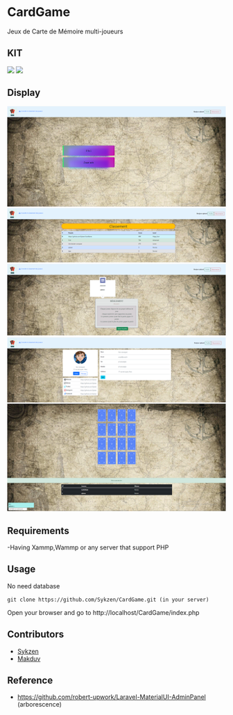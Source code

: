 # CardGame

Jeux de Carte de Mémoire multi-joueurs

## KIT

<img src="https://img.icons8.com/color/48/000000/javascript--v1.png"/>
<img src="https://img.icons8.com/dusk/64/000000/php-logo.png"/>

## Display

![Alt text](static/readme/1.png)
![Alt text](static/readme/2.png)
![Alt text](static/readme/3.png)
![Alt text](static/readme/4.png)
![Alt text](static/readme/5.png)

## Requirements

-Having Xammp,Wammp or any server that support PHP

## Usage

No need database

```
git clone https://github.com/Sykzen/CardGame.git (in your server)
```

Open your browser and go to http://localhost/CardGame/index.php

## Contributors

- [Sykzen](https://github.com/Sykzen)
- [Makduv](https://github.com/Makduv)

## Reference

- https://github.com/robert-upwork/Laravel-MaterialUI-AdminPanel (arborescence)
